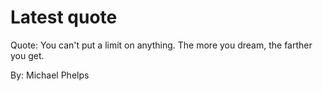 # Latest quote 

Quote: You can't put a limit on anything. The more you dream, the farther you get. 

By: Michael Phelps